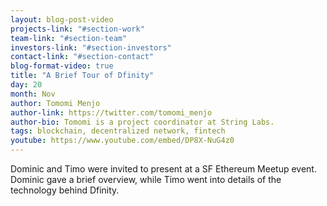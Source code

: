 ```yaml
---
layout: blog-post-video
projects-link: "#section-work"
team-link: "#section-team"
investors-link: "#section-investors"
contact-link: "#section-contact"
blog-format-video: true
title: "A Brief Tour of Dfinity"
day: 20
month: Nov
author: Tomomi Menjo
author-link: https://twitter.com/tomomi_menjo
author-bio: Tomomi is a project coordinator at String Labs.
tags: blockchain, decentralized network, fintech
youtube: https://www.youtube.com/embed/DP8X-NuG4z0
---
```


Dominic and Timo were invited to present at a SF Ethereum Meetup event. Dominic gave a brief overview, while Timo went into details of the technology behind Dfinity. 